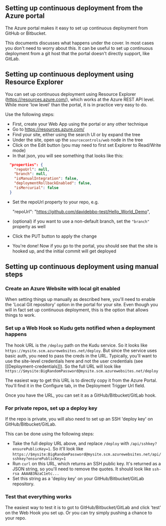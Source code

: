 ## Setting up continuous deployment from the Azure portal

The Azure portal makes it easy to set up continuous deployment from GitHub or Bitbucket.

This documents discusses what happens under the cover. In most cases you don't need to worry about this. It can be useful to set up continuous deployment from a git host that the portal doesn't directly support, like GitLab.

## Setting up continuous deployment using Resource Explorer

You can set up continuous deployment using Resource Explorer (https://resources.azure.com/), which works at the Azure REST API level. While more 'low level' than the portal, it is in practice very easy to do.

Use the following steps:

- First, create your Web App using the portal or any other technique
- Go to https://resources.azure.com/
- Find your site, either using the search UI or by expand the tree
- Under the site, open up the `sourcecontrols/web` node in the tree
- Click on the Edit button (you may need to first set Explorer to Read/Write mode)
- In that json, you will see something that looks like this: 


```json
  "properties": {
    "repoUrl": null,
    "branch": null,
    "isManualIntegration": false,
    "deploymentRollbackEnabled": false,
    "isMercurial": false
  }
```

- Set the repoUrl property to your repo, e.g.

    "repoUrl": "https://github.com/davidebbo-test/Hello_World_Demo",

- (optional) if you want to use a non-default branch, set the `"branch"` property as well
- Click the PUT button to apply the change
- You're done! Now if you go to the portal, you should see that the site is hooked up, and the initial commit will get deployed

## Setting up continuous deployment using manual steps

### Create an Azure Website with local git enabled

When setting things up manually as described here, you'll need to enable the 'Local Git repository' option in the portal for your site. Even though you will in fact set up continuous deployment, this is the option that allows things to work.  

### Set up a Web Hook so Kudu gets notified when a deployment happens

The hook URL is the `/deploy` path on the Kudu service. So it looks like `https://mysite.scm.azurewebsites.net/deploy`. But since the service uses basic auth, you need to pass the creds in the URL. Typically, you'll want to use the site-level credentials here and not the user credentials (see [[Deployment-credentials]]). So the full URL will look like `https://$mysite:BigRandomPassword@mysite.scm.azurewebsites.net/deploy`

The easiest way to get this URL is to directly copy it from the Azure Portal. You'll find it in the Configure tab, in the Deployment Trigger Url field.

Once you have the URL, you can set it as a GitHub/Bitbucket/GitLab hook.


### For private repos, set up a deploy key

If the repo is private, you will also need to set up an SSH 'deploy key' on GitHub/Bitbucket/GitLab.

This can be done using the following steps:
- Take the full deploy URL above, and replace `/deploy` with `/api/sshkey?ensurePublicKey=1`. So it'll look like `https://$mysite:BigRandomPassword@mysite.scm.azurewebsites.net/api/sshkey?ensurePublicKey=1`
- Run `curl` on this URL, which returns an SSH public key. It's returned as a JSON string, so you'll need to remove the quotes. It should look like `ssh-rsa AAAAB3NzaC1etc...`
- Set this string as a 'deploy key' on your GitHub/Bitbucket/GitLab repository.

### Test that everything works

The easiest way to test it is to got to GitHub/Bitbucket/GitLab and click 'test' on the Web Hook you set up. Or you can try simply pushing a chance to your repo. 